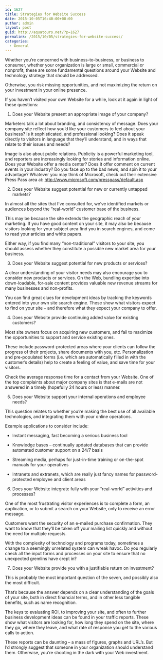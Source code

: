 ```yaml
---
id: 1627
title: Strategies for Website Success
date: 2015-10-05T16:40:00+00:00
author: admin
layout: post
guid: http://aquatours.net/?p=1627
permalink: /2015/10/05/strategies-for-website-success/
categories:
  - General
---
```

Whether you&#8217;re concerned with business-to-business, or business to consumer, whether your organization is large or small, commercial or nonprofit, these are some fundamental questions around your Website and technology strategy that should be addressed.

Otherwise, you risk missing opportunities, and not maximizing the return on your investment in your online presence.

If you haven&#8217;t visited your own Website for a while, look at it again in light of these questions:

1. Does your Website present an appropriate image of your company?

Marketers talk a lot about branding, and consistency of message. Does your company site reflect how you&#8217;d like your customers to feel about your business? Is it sophisticated, and professional looking? Does it speak directly to visitors in language that they&#8217;ll understand, and in ways that relate to their issues and needs?

Image is also about public relations. Publicity is a powerful marketing tool, and reporters are increasingly looking for stories and information online. Does your Website offer a media center? Does it offer comment on current events in your industry? Do you face up to the bad news, and spin it to your advantage? Whatever you may think of Microsoft, check out their extensive Press Pass area at: http://www.microsoft.com/presspass/default.asp

2. Does your Website suggest potential for new or currently untapped markets?

In almost all the sites that I&#8217;ve consulted for, we&#8217;ve identified markets or audiences beyond the &#8220;real-world&#8221; customer base of the business.

This may be because the site extends the geographic reach of your marketing. If you have good content on your site, it may also be because visitors looking for your subject area find you in search engines, and come to read your articles and white papers.

Either way, if you find many &#8220;non-traditional&#8221; visitors to your site, you should assess whether they constitute a possible new market area for your business.

3. Does your Website suggest potential for new products or services?

A clear understanding of your visitor needs may also encourage you to consider new products or services. On the Web, bundling expertise into down-loadable, for-sale content provides valuable new revenue streams for many businesses and non-profits.

You can find great clues for development ideas by tracking the keywords entered into your own site search engine. These show what visitors expect to find on your site &#8211; and therefore what they expect your company to offer.

4. Does your Website provide continuing added value for existing customers?

Most site owners focus on acquiring new customers, and fail to maximize the opportunities to support and service existing ones.

These include password-protected areas where your clients can follow the progress of their projects, share documents with you, etc. Personalization and pre-populated forms (i.e. which are automatically filled in with the customer&#8217;s details) help to create a feeling of value, and save time for your visitors.

Check the average response time for a contact from your Website. One of the top complaints about major company sites is that e-mails are not answered in a timely (hopefully 24 hours or less) manner.

5. Does your Website support your internal operations and employee needs?

This question relates to whether you&#8217;re making the best use of all available technologies, and integrating them with your online operations.

Example applications to consider include:

* Instant messaging, fast becoming a serious business tool
      
* Knowledge bases &#8211; continually updated databases that can provide automated customer support on a 24/7 basis
      
* Streaming media, perhaps for just-in-time training or on-the-spot manuals for your operatives
      
* Intranets and extranets, which are really just fancy names for password-protected employee and client areas 

6. Does your Website integrate fully with your &#8220;real-world&#8221; activities and processes?

One of the most frustrating visitor experiences is to complete a form, an application, or to submit a search on your Website, only to receive an error message.

Customers want the security of an e-mailed purchase confirmation. They want to know that they&#8217;ll be taken off your mailing list quickly and without the need for multiple requests.

With the complexity of technology and programs today, sometimes a change to a seemingly unrelated system can wreak havoc. Do you regularly check all the input forms and processes on your site to ensure that no unexpected gremlins have crept in?

7. Does your Website provide you with a justifiable return on investment?

This is probably the most important question of the seven, and possibly also the most difficult.

That&#8217;s because the answer depends on a clear understanding of the goals of your site, both in direct financial terms, and in other less tangible benefits, such as name recognition.

The keys to evaluating ROI, to improving your site, and often to further business development ideas can be found in your traffic reports. These show what visitors are looking for, how long they spend on the site, where they go, where they leave, and what rate of response you get to the various calls to action.

These reports can be daunting &#8211; a mass of figures, graphs and URL&#8217;s. But I&#8217;d strongly suggest that someone in your organization should understand them. Otherwise, you&#8217;re shooting in the dark with your Web investment.